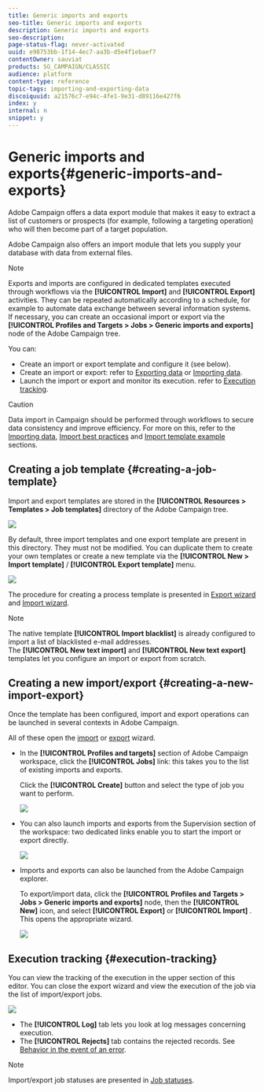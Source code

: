 ```yaml
---
title: Generic imports and exports
seo-title: Generic imports and exports
description: Generic imports and exports
seo-description: 
page-status-flag: never-activated
uuid: e98753bb-1f14-4ec7-aa3b-d5e4f1ebaef7
contentOwner: sauviat
products: SG_CAMPAIGN/CLASSIC
audience: platform
content-type: reference
topic-tags: importing-and-exporting-data
discoiquuid: a21576c7-e94c-4fe1-9e31-d89116e427f6
index: y
internal: n
snippet: y
---
```


# Generic imports and exports{#generic-imports-and-exports}

Adobe Campaign offers a data export module that makes it easy to extract a list of customers or prospects (for example, following a targeting operation) who will then become part of a target population.

Adobe Campaign also offers an import module that lets you supply your database with data from external files.

>[!NOTE]
>
>Exports and imports are configured in dedicated templates executed through workflows via the **[!UICONTROL Import]** and **[!UICONTROL Export]** activities. They can be repeated automatically according to a schedule, for example to automate data exchange between several information systems. If necessary, you can create an occasional import or export via the **[!UICONTROL Profiles and Targets > Jobs > Generic imports and exports]** node of the Adobe Campaign tree.

You can:

* Create an import or export template and configure it (see below).
* Create an import or export: refer to [Exporting data](https://helpx.adobe.com/campaign/standard/platform/using/exporting-data.html) or [Importing data](https://helpx.adobe.com/campaign/standard/platform/using/importing-data.html).
* Launch the import or export and monitor its execution. refer to [Execution tracking](https://helpx.adobe.com/campaign/standard/platform/using/generic-imports-and-exports.html#execution-tracking).

>[!CAUTION]
>
>Data import in Campaign should be performed through workflows to secure data consistency and improve efficiency. For more on this, refer to the [Importing data](https://helpx.adobe.com/campaign/classic/workflow/using/importing-data.html), [Import best practices](https://helpx.adobe.com/campaign/classic/workflow/using/importing-data.html#best-practices-when-importing-data) and [Import template example](https://helpx.adobe.com/campaign/classic/workflow/using/importing-data.html#setting-up-a-recurring-import) sections.

## Creating a job template {#creating-a-job-template}

Import and export templates are stored in the **[!UICONTROL Resources > Templates > Job templates]** directory of the Adobe Campaign tree.

![](assets/s_ncs_user_export_wizard_template.png)

By default, three import templates and one export template are present in this directory. They must not be modified. You can duplicate them to create your own templates or create a new template via the **[!UICONTROL New > Import template]** / **[!UICONTROL Export template]** menu.

![](assets/s_ncs_user_export_wizard_template_create.png)

The procedure for creating a process template is presented in [Export wizard](https://helpx.adobe.com/campaign/standard/platform/using/exporting-data.html#export-wizard) and [Import wizard](https://helpx.adobe.com/campaign/standard/platform/using/importing-data.html#import-wizard).

>[!NOTE]
>
>The native template **[!UICONTROL Import blacklist]** is already configured to import a list of blacklisted e-mail addresses.  
>The **[!UICONTROL New text import]** and **[!UICONTROL New text export]** templates let you configure an import or export from scratch.

## Creating a new import/export {#creating-a-new-import-export}

Once the template has been configured, import and export operations can be launched in several contexts in Adobe Campaign.

All of these open the [import](https://helpx.adobe.com/campaign/classic/platform/using/importing-data.html) or [export](https://helpx.adobe.com/campaign/classic/platform/using/exporting-data.html#export-wizard) wizard.

* In the **[!UICONTROL Profiles and targets]** section of Adobe Campaign workspace, click the **[!UICONTROL Jobs]** link: this takes you to the list of existing imports and exports.

  Click the **[!UICONTROL Create]** button and select the type of job you want to perform.

  ![](assets/s_ncs_user_import_from_home.png)

* You can also launch imports and exports from the Supervision section of the workspace: two dedicated links enable you to start the import or export directly.

  ![](assets/s_ncs_user_import_from_production.png)

* Imports and exports can also be launched from the Adobe Campaign explorer.

  To export/import data, click the **[!UICONTROL Profiles and Targets > Jobs > Generic imports and exports]** node, then the **[!UICONTROL New]** icon, and select **[!UICONTROL Export]** or **[!UICONTROL Import]** . This opens the appropriate wizard.

  ![](assets/s_ncs_user_export_wizard_launch_from_menu.png)

## Execution tracking {#execution-tracking}

You can view the tracking of the execution in the upper section of this editor. You can close the export wizard and view the execution of the job via the list of import/export jobs.

![](assets/s_ncs_user_export_list_and_details.png)

* The **[!UICONTROL Log]** tab lets you look at log messages concerning execution.
* The **[!UICONTROL Rejects]** tab contains the rejected records. See [Behavior in the event of an error](https://helpx.adobe.com/campaign/standard/platform/using/importing-data.html#behavior-in-the-event-of-an-error).

>[!NOTE]
>
>Import/export job statuses are presented in [Job statuses](https://helpx.adobe.com/campaign/standard/platform/using/importing-data.html#job-statuses).

